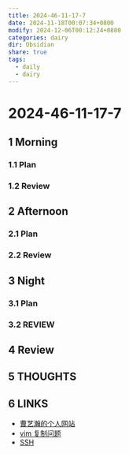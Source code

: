 ```yaml
---
title: 2024-46-11-17-7
date: 2024-11-18T00:07:34+0800
modify: 2024-12-06T00:12:24+0800
categories: dairy
dir: Obsidian
share: true
tags:
  - daily
  - dairy
---
```


# 2024-46-11-17-7

## 1 Morning

### 1.1 Plan

### 1.2 Review

## 2 Afternoon

### 2.1 Plan

### 2.2 Review

## 3 Night

### 3.1 Plan

### 3.2 REVIEW

## 4 Review

## 5 THOUGHTS

## 6 LINKS

- [曹艺瀚的个人网站](https://www.caoyihan.com/)
- [vim 复制问题](vim%20%E5%A4%8D%E5%88%B6%E9%97%AE%E9%A2%98.md)
- [SSH](SSH.md)